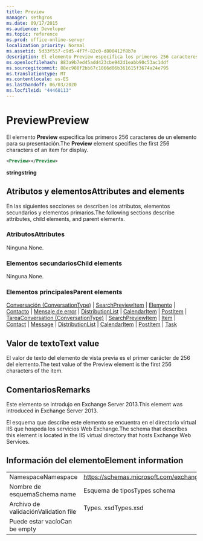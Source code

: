 ```yaml
---
title: Preview
manager: sethgros
ms.date: 09/17/2015
ms.audience: Developer
ms.topic: reference
ms.prod: office-online-server
localization_priority: Normal
ms.assetid: 5d33f557-c9d5-4f7f-82c0-d800412f8b7e
description: El elemento Preview especifica los primeros 256 caracteres de un elemento para su presentación.
ms.openlocfilehash: 883a9b7ed45add423cbe942d1eabb90c53ac1ddf
ms.sourcegitcommit: 88ec988f2bb67c1866d06b361615f3674a24e795
ms.translationtype: MT
ms.contentlocale: es-ES
ms.lasthandoff: 06/03/2020
ms.locfileid: "44468113"
---
```

# <a name="preview"></a><span data-ttu-id="83e09-103">Preview</span><span class="sxs-lookup"><span data-stu-id="83e09-103">Preview</span></span>

<span data-ttu-id="83e09-104">El elemento **Preview** especifica los primeros 256 caracteres de un elemento para su presentación.</span><span class="sxs-lookup"><span data-stu-id="83e09-104">The **Preview** element specifies the first 256 characters of an item for display.</span></span> 
  
```XML
<Preview></Preview>
```

 <span data-ttu-id="83e09-105">**string**</span><span class="sxs-lookup"><span data-stu-id="83e09-105">**string**</span></span>
## <a name="attributes-and-elements"></a><span data-ttu-id="83e09-106">Atributos y elementos</span><span class="sxs-lookup"><span data-stu-id="83e09-106">Attributes and elements</span></span>

<span data-ttu-id="83e09-107">En las siguientes secciones se describen los atributos, elementos secundarios y elementos primarios.</span><span class="sxs-lookup"><span data-stu-id="83e09-107">The following sections describe attributes, child elements, and parent elements.</span></span>
  
### <a name="attributes"></a><span data-ttu-id="83e09-108">Atributos</span><span class="sxs-lookup"><span data-stu-id="83e09-108">Attributes</span></span>

<span data-ttu-id="83e09-109">Ninguna.</span><span class="sxs-lookup"><span data-stu-id="83e09-109">None.</span></span>
  
### <a name="child-elements"></a><span data-ttu-id="83e09-110">Elementos secundarios</span><span class="sxs-lookup"><span data-stu-id="83e09-110">Child elements</span></span>

<span data-ttu-id="83e09-111">Ninguna.</span><span class="sxs-lookup"><span data-stu-id="83e09-111">None.</span></span>
  
### <a name="parent-elements"></a><span data-ttu-id="83e09-112">Elementos principales</span><span class="sxs-lookup"><span data-stu-id="83e09-112">Parent elements</span></span>

<span data-ttu-id="83e09-113">[Conversación (ConversationType)](conversation-conversationtype.md)  |  [SearchPreviewItem](searchpreviewitem.md)  |  [Elemento](item.md)  |  [Contacto](contact.md)  |  [Mensaje de error](message-ex15websvcsotherref.md)  |  [DistributionList](distributionlist.md)  |  [CalendarItem](calendaritem.md)  |  [PostItem](postitem.md)  |  [Tarea](task.md)</span><span class="sxs-lookup"><span data-stu-id="83e09-113">[Conversation (ConversationType)](conversation-conversationtype.md) | [SearchPreviewItem](searchpreviewitem.md) | [Item](item.md) | [Contact](contact.md) | [Message](message-ex15websvcsotherref.md) | [DistributionList](distributionlist.md) | [CalendarItem](calendaritem.md) | [PostItem](postitem.md) | [Task](task.md)</span></span>
  
## <a name="text-value"></a><span data-ttu-id="83e09-114">Valor de texto</span><span class="sxs-lookup"><span data-stu-id="83e09-114">Text value</span></span>

<span data-ttu-id="83e09-115">El valor de texto del elemento de vista previa es el primer carácter de 256 del elemento.</span><span class="sxs-lookup"><span data-stu-id="83e09-115">The text value of the Preview element is the first 256 characters of the item.</span></span>
  
## <a name="remarks"></a><span data-ttu-id="83e09-116">Comentarios</span><span class="sxs-lookup"><span data-stu-id="83e09-116">Remarks</span></span>

<span data-ttu-id="83e09-117">Este elemento se introdujo en Exchange Server 2013.</span><span class="sxs-lookup"><span data-stu-id="83e09-117">This element was introduced in Exchange Server 2013.</span></span>
  
<span data-ttu-id="83e09-118">El esquema que describe este elemento se encuentra en el directorio virtual IIS que hospeda los servicios Web Exchange.</span><span class="sxs-lookup"><span data-stu-id="83e09-118">The schema that describes this element is located in the IIS virtual directory that hosts Exchange Web Services.</span></span>
  
## <a name="element-information"></a><span data-ttu-id="83e09-119">Información del elemento</span><span class="sxs-lookup"><span data-stu-id="83e09-119">Element information</span></span>

|||
|:-----|:-----|
|<span data-ttu-id="83e09-120">Namespace</span><span class="sxs-lookup"><span data-stu-id="83e09-120">Namespace</span></span>  <br/> |https://schemas.microsoft.com/exchange/services/2006/types  <br/> |
|<span data-ttu-id="83e09-121">Nombre de esquema</span><span class="sxs-lookup"><span data-stu-id="83e09-121">Schema name</span></span>  <br/> |<span data-ttu-id="83e09-122">Esquema de tipos</span><span class="sxs-lookup"><span data-stu-id="83e09-122">Types schema</span></span>  <br/> |
|<span data-ttu-id="83e09-123">Archivo de validación</span><span class="sxs-lookup"><span data-stu-id="83e09-123">Validation file</span></span>  <br/> |<span data-ttu-id="83e09-124">Types. xsd</span><span class="sxs-lookup"><span data-stu-id="83e09-124">Types.xsd</span></span>  <br/> |
|<span data-ttu-id="83e09-125">Puede estar vacío</span><span class="sxs-lookup"><span data-stu-id="83e09-125">Can be empty</span></span>  <br/> ||
   

